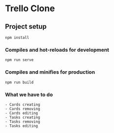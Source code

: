 # Trello Clone

## Project setup
```
npm install
```

### Compiles and hot-reloads for development
```
npm run serve
```

### Compiles and minifies for production
```
npm run build
```

### What we have to do
```
- Cards creating
- Cards removing
- Cards editing
- Tasks creating
- Tasks removing
- Tasks editing
```
